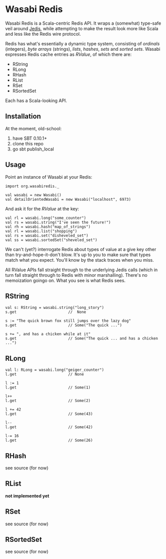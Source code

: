Wasabi Redis
============

Wasabi Redis is a Scala-centric Redis API. It wraps a (somewhat) type-safe veil around [Jedis](https://github.com/xetorthio/jedis), while attempting to make the result look more like Scala and less like the Redis wire protocol.

Redis has what's essentially a dynamic type system, consisting of _ordinals_ (integers), _byte arrays_ (strings), _lists_, _hashes_, _sets_ and _sorted sets_. Wasabi expresses Redis cache entries as *RValue*, of which there are:

*   RString
*   RLong
*   RHash
*   RList
*   RSet
*   RSortedSet

Each has a Scala-looking API.

Installation
------------
At the moment, old-school: 

1. have SBT 0.10.1+
2. clone this repo
3. go sbt publish_local

Usage
-----

Point an instance of Wasabi at your Redis:

    import org.wasabiredis._
    
    val wasabi = new Wasabi()
    val detailOrientedWasabi = new Wasabi("localhost", 6973)

And ask it for the _RValue_ at the key:

    val rl = wasabi.long("some_counter")
    val rs = wasabi.string("I've seen the future!")
    val rh = wasabi.hash("map_of_strings")
    val rl = wasabi.list("shopping")
    val rs = wasabi.set("disheveled_set")
    val ss = wasabi.sortedSet("sheveled_set")

We can't (yet?) interrogate Redis about types of value at a give key other than try-and-hope-it-don't blow.
It's up to you to make sure that types match what you expect.
You'll know by the stack traces when you miss.

All RValue APIs fall straight through to the underlying Jedis calls (which in turn fall straight through to Redis with minor marshalling).
There's no memoization goingo on.
What you see is what Redis sees.

RString
-------
    val s: RString = wasabi.string("long_story")
    s.get                       //  None
    
    s := "The quick brown fox still jumps over the lazy dog"
    s.get                       // Some("The quick ...")
    
    s += ", and has a chicken while at it"
    s.get                       // Some("The quick ... and has a chicken ...")

RLong
-----
    val l: RLong = wasabi.long("geiger_counter")
    l.get                       // None
    
    l := 1
    l.get                       // Some(1)
    
    l++                     
    l.get                       // Some(2)
    
    l += 42                     
    l.get                       // Some(43)
    
    l--                         
    l.get                       // Some(42)
    
    l-= 16                      
    l.get                       // Some(26)

RHash
-----
see source (for now)

RList
-----
**not implemented  yet**

RSet
----
see source (for now)

RSortedSet
----------
see source (for now)
